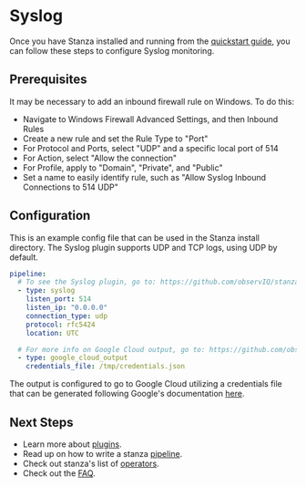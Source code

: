 # Syslog

Once you have Stanza installed and running from the [quickstart guide](./README.md#quick-start), you can follow these steps to configure Syslog monitoring.

## Prerequisites

It may be necessary to add an inbound firewall rule on Windows. To do this:
 * Navigate to Windows Firewall Advanced Settings, and then Inbound Rules
 * Create a new rule and set the Rule Type to "Port"
 * For Protocol and Ports, select "UDP" and a specific local port of 514
 * For Action, select "Allow the connection"
 * For Profile, apply to "Domain", "Private", and "Public"
 * Set a name to easily identify rule, such as "Allow Syslog Inbound Connections to 514 UDP"

## Configuration

This is an example config file that can be used in the Stanza install directory. The Syslog plugin supports UDP and TCP logs, using UDP by default.

```yaml
pipeline:
  # To see the Syslog plugin, go to: https://github.com/observIQ/stanza-plugins/blob/master/plugins/syslog.yaml
  - type: syslog
    listen_port: 514
    listen_ip: "0.0.0.0"
    connection_type: udp
    protocol: rfc5424
    location: UTC

  # For more info on Google Cloud output, go to: https://github.com/observIQ/stanza/blob/master/docs/operators/google_cloud_output.md
  - type: google_cloud_output
    credentials_file: /tmp/credentials.json
```
The output is configured to go to Google Cloud utilizing a credentials file that can be generated following Google's documentation [here](https://cloud.google.com/iam/docs/creating-managing-service-account-keys).

## Next Steps

- Learn more about [plugins](/docs/plugins.md).
- Read up on how to write a stanza [pipeline](/docs/pipeline.md).
- Check out stanza's list of [operators](/docs/operators/README.md).
- Check out the [FAQ](/docs/faq.md).
